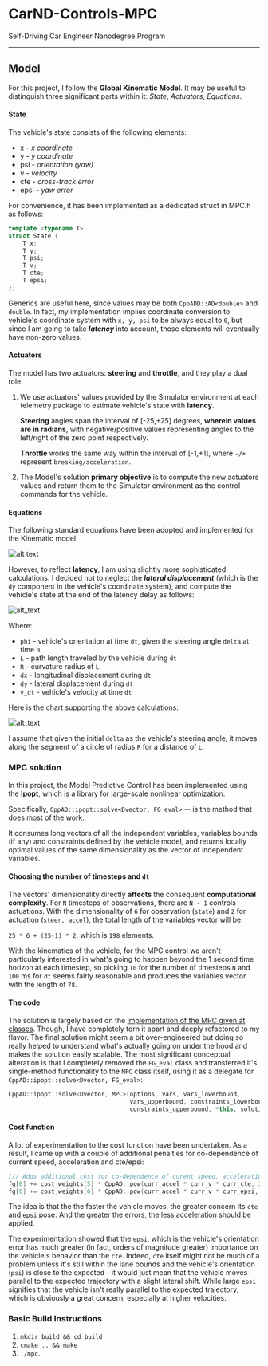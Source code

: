 [//]: # (Image References)
[formulae]: ./img/kinematic_equations_small.png
[latencyFormulae]: ./img/latency_equations_small.png
[latencyChart]: ./img/chart.png

# CarND-Controls-MPC
Self-Driving Car Engineer Nanodegree Program

---

## Model

For this project, I follow the **Global Kinematic Model**. It may be useful to
distinguish three significant parts within it: *State*, *Actuators*, *Equations*.

#### State

The vehicle's state consists of the following elements:

* x - *x coordinate*
* y - *y coordinate*
* psi - *orientation (yaw)*
* v - *velocity*
* cte - *cross-track error*
* epsi - *yaw error*

For convenience, it has been implemented as a dedicated struct in MPC.h as follows: 

```cpp
template <typename T>
struct State {
    T x;
    T y;
    T psi;
    T v;
    T cte;
    T epsi;
};
```
Generics are useful here, since values may be both `CppADD::AD<double>` and `double`.
In fact, my implementation implies coordinate conversion to vehicle's coordinate system
with `x, y, psi` to be always equal to `0`, but since I am going to take ***latency*** into
account, those elements will eventually have non-zero values.

#### Actuators

The model has two actuators: **steering** and **throttle**, and they play a dual role.
 
1. We use actuators' values provided by the Simulator environment at each telemetry package to 
estimate vehicle's state with **latency**.

    **Steering** angles span the interval of [-25,+25] degrees, **wherein values are in radians**, 
    with negative/positive values representing angles to the left/right of the zero point respectively.

    **Throttle** works the same way within the interval of [-1,+1], where `-/+` represent 
   `breaking/acceleration`.

2. The Model's solution **primary objective** is to compute the new actuators values and return them to the 
Simulator environment as the control commands for the vehicle.

#### Equations

The following standard equations have been adopted and implemented for the Kinematic model:

![alt text][formulae]

However, to reflect **latency**, I am using slightly more sophisticated calculations.
I decided not to neglect the ***lateral displacement*** (which is the `dy` component in the vehicle's
coordinate system), and compute the vehicle's state at the end of the latency delay as follows:

![alt_text][latencyFormulae]

Where:

* `phi` - vehicle's orientation at time `dt`, given the steering angle `delta` at time `0`.
* `L` - path length traveled by the vehicle during `dt`
* `R` - curvature radius of `L`
* `dx` - longitudinal displacement during `dt`
* `dy` - lateral displacement during `dt`
* `v_dt` - vehicle's velocity at time `dt`

Here is the chart supporting the above calculations:

![alt_text][latencyChart]

I assume that given the initial `delta` as the vehicle's steering angle, it moves along the segment of a 
circle of radius `R` for a distance of `L`.

### MPC solution

In this project, the Model Predictive Control has been implemented using the 
[**Ipopt**](http://projects.coin-or.org/Ipopt), which is  a library for 
large-scale nonlinear optimization.

Specifically, `CppAD::ipopt::solve<Dvector, FG_eval>` -- is the method that does most of the work.

It consumes long vectors of all the independent variables, variables bounds (if any) and constraints 
defined by the vehicle model, and returns locally optimal values of the same dimensionality as the vector
of independent variables.

#### Choosing the number of timesteps and `dt`
The vectors' dimensionality directly **affects** the consequent **computational complexity**. 
For `N` timesteps of observations, there are `N - 1` controls actuations. With the dimensionality of `6` for
observation (`state`) and `2` for actuation (`steer, accel`), the total length of the variables vector
will be:
 
 `25 * 6 + (25-1) * 2`, which is `198` elements.
 
With the kinematics of the vehicle, for the MPC control we aren't particularly interested in what's going 
to happen beyond the 1 second time horizon at each timestep, so picking `10` for the number of 
timesteps `N` and `100` ms for `dt` seems fairly reasonable and produces the variables vector with the 
length of `78`.

#### The code

The solution is largely based on the 
[implementation of the MPC given at classes](https://github.com/udacity/CarND-MPC-Quizzes/blob/master/mpc_to_line/solution/MPC.cpp).
Though, I have completely torn it apart and deeply refactored to my flavor. The final solution might 
seem a bit over-engineered but doing so really helped to understand what's actually going on under the
hood and makes the solution easily scalable. The most significant conceptual alteration is that I completely removed 
the `FG_eval` class and transferred it's single-method  functionality to the `MPC` class itself, using it 
as a delegate for `CppAD::ipopt::solve<Dvector, FG_eval>`:

```cpp
CppAD::ipopt::solve<Dvector, MPC>(options, vars, vars_lowerbound,
                                  vars_upperbound, constraints_lowerbound,
                                  constraints_upperbound, *this, solution);
```

#### Cost function

A lot of experimentation to the cost function have been undertaken. As a result, I came up with a couple of 
additional penalties for co-dependence of current speed, acceleration and cte/epsi:

```cpp
/// Adds additional cost for co-dependence of curent speed, acceleration and cte/epsi
fg[0] += cost_weights[5] * CppAD::pow(curr_accel * curr_v * curr_cte, 2);
fg[0] += cost_weights[6] * CppAD::pow(curr_accel * curr_v * curr_epsi, 2);
```

The idea is that the the faster the vehicle moves, the greater concern its `cte` and `epsi` pose. And the
greater the errors, the less acceleration should be applied.

The experimentation showed that the `epsi`, which is the vehicle's orientation error has much greater 
(in fact, orders of magnitude greater) importance on the vehicle's behavior than the `cte`. 
Indeed, `cte` itself might not be much of a problem unless it's still within the lane bounds and the 
vehicle's orientation (`psi`) is close to the expected - it would just mean that the vehicle moves 
parallel to the expected trajectory with a slight lateral shift. While large `epsi` signifies that the vehicle 
isn't really parallel to the expected trajectory, which is obviously a great concern, especially at 
higher velocities.

### Basic Build Instructions

1. `mkdir build && cd build`
2. `cmake .. && make`
3. `./mpc`.
